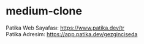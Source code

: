 # medium-clone

Patika Web Sayafası: https://www.patika.dev/tr <br>
Patika Adresim: https://app.patika.dev/gezginciseda

